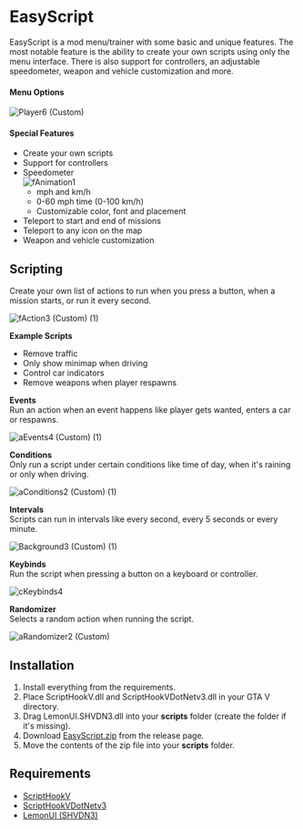 # EasyScript
EasyScript is a mod menu/trainer with some basic and unique features. The most notable feature is the ability to create your own scripts using only the menu interface. There is also support for controllers, an adjustable speedometer, weapon and vehicle customization and more. 

#### Menu Options
![Player6 (Custom)](https://github.com/MN-Creator/EasyScript-Mod-Menu/assets/68109830/c1892b6d-238f-4cef-bd35-b54c4dd7ba2c)


#### Special Features

- Create your own scripts
- Support for controllers
- Speedometer<br>
![fAnimation1](https://github.com/MN-Creator/EasyScript-Mod-Menu/assets/68109830/67eb044e-5bee-487f-ad2a-45f99f16d372)
    - mph and km/h
    - 0-60 mph time (0-100 km/h)
    - Customizable color, font and placement
- Teleport to start and end of missions
- Teleport to any icon on the map
- Weapon and vehicle customization

## Scripting
Create your own list of actions to run when you press a button, when a mission starts, or run it every second.

![fAction3 (Custom) (1)](https://github.com/MN-Creator/EasyScript-Mod-Menu/assets/68109830/64a275e5-63e8-4467-8f68-554600883b37)

**Example Scripts**
- Remove traffic
- Only show minimap when driving
- Control car indicators
- Remove weapons when player respawns

**Events**<br>
Run an action when an event happens like player gets wanted, enters a car or respawns.<br>

![aEvents4 (Custom) (1)](https://github.com/MN-Creator/EasyScript-Mod-Menu/assets/68109830/ed6bd200-eb39-4267-b041-cb1ad284ed31)


**Conditions**<br>
Only run a script under certain conditions like time of day, when it's raining or only when driving.<br>

![aConditions2 (Custom) (1)](https://github.com/MN-Creator/EasyScript-Mod-Menu/assets/68109830/fce0c87f-444b-443a-a64c-879093302111)


**Intervals**<br>
Scripts can run in intervals like every second, every 5 seconds or every minute.<br>

![Background3 (Custom) (1)](https://github.com/MN-Creator/EasyScript-Mod-Menu/assets/68109830/d2604506-4176-4679-a4fe-688c5ef13bc0)

**Keybinds**<br>
Run the script when pressing a button on a keyboard or controller.<br>

![cKeybinds4](https://github.com/MN-Creator/EasyScript-Mod-Menu/assets/68109830/5c185e94-4c77-40d5-b7e1-3c02221aad9f)


**Randomizer**<br>
Selects a random action when running the script.<br>

![aRandomizer2 (Custom)](https://github.com/MN-Creator/EasyScript-Mod-Menu/assets/68109830/463fff20-ce14-4b9e-bb30-798c398114ff)

## Installation

1. Install everything from the requirements.
2. Place ScriptHookV.dll and ScriptHookVDotNetv3.dll in your GTA V directory.
3. Drag LemonUI.SHVDN3.dll into your **scripts** folder (create the folder if it's missing).
4. Download [EasyScript.zip](../../releases/latest) from the release page.
6. Move the contents of the zip file into your **scripts** folder.

## Requirements

- [ScriptHookV](http://www.dev-c.com/gtav/scripthookv/)
- [ScriptHookVDotNetv3](https://github.com/scripthookvdotnet/scripthookvdotnet/releases)
- [LemonUI (SHVDN3)](https://github.com/LemonUIbyLemon/LemonUI/releases)
